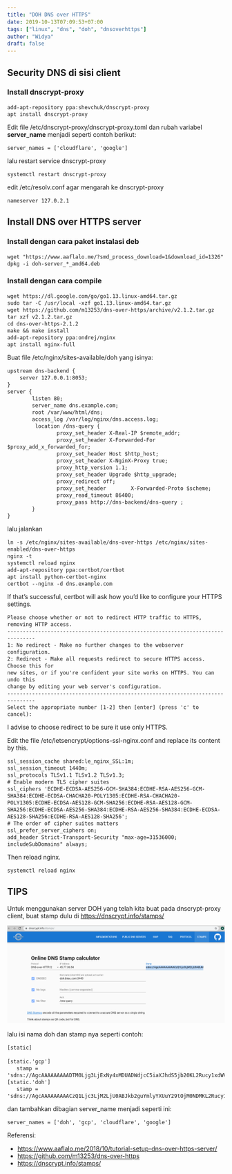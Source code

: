 ```yaml
---
title: "DOH DNS over HTTPS"
date: 2019-10-13T07:09:53+07:00
tags: ["linux", "dns", "doh", "dnsoverhttps"]
author: "Widya"
draft: false
---
```


## Security DNS di sisi client
### Install dnscrypt-proxy

```
add-apt-repository ppa:shevchuk/dnscrypt-proxy
apt install dnscrypt-proxy
```

Edit file /etc/dnscrypt-proxy/dnscrypt-proxy.toml dan rubah variabel **server_name** menjadi seperti contoh berikut:

```
server_names = ['cloudflare', 'google']
```

lalu restart service dnscrypt-proxy

```
systemctl restart dnscrypt-proxy
```
edit /etc/resolv.conf agar mengarah ke dnscrypt-proxy
```
nameserver 127.0.2.1
```

## Install DNS over HTTPS server
### Install dengan cara paket instalasi deb
```
wget "https://www.aaflalo.me/?smd_process_download=1&download_id=1326"
dpkg -i doh-server_*_amd64.deb
```

### Install dengan cara compile
```
wget https://dl.google.com/go/go1.13.linux-amd64.tar.gz
sudo tar -C /usr/local -xzf go1.13.linux-amd64.tar.gz
wget https://github.com/m13253/dns-over-https/archive/v2.1.2.tar.gz
tar xzf v2.1.2.tar.gz
cd dns-over-https-2.1.2
make && make install
add-apt-repository ppa:ondrej/nginx
apt install nginx-full
```

Buat file /etc/nginx/sites-available/doh yang isinya:
```
upstream dns-backend {
    server 127.0.0.1:8053;
}
server {
        listen 80;
        server_name dns.example.com;
        root /var/www/html/dns;
        access_log /var/log/nginx/dns.access.log;
         location /dns-query {
                proxy_set_header X-Real-IP $remote_addr;
                proxy_set_header X-Forwarded-For $proxy_add_x_forwarded_for;
                proxy_set_header Host $http_host;
                proxy_set_header X-NginX-Proxy true;
                proxy_http_version 1.1;
                proxy_set_header Upgrade $http_upgrade;
                proxy_redirect off;
                proxy_set_header        X-Forwarded-Proto $scheme;
                proxy_read_timeout 86400;
                proxy_pass http://dns-backend/dns-query ;
        }
}
```
lalu jalankan
```
ln -s /etc/nginx/sites-available/dns-over-https /etc/nginx/sites-enabled/dns-over-https
nginx -t
systemctl reload nginx
add-apt-repository ppa:certbot/certbot
apt install python-certbot-nginx
certbot --nginx -d dns.example.com
```

If that’s successful, certbot will ask how you’d like to configure your HTTPS settings.
```
Please choose whether or not to redirect HTTP traffic to HTTPS, removing HTTP access.
-------------------------------------------------------------------------------
1: No redirect - Make no further changes to the webserver configuration.
2: Redirect - Make all requests redirect to secure HTTPS access. Choose this for
new sites, or if you're confident your site works on HTTPS. You can undo this
change by editing your web server's configuration.
-------------------------------------------------------------------------------
Select the appropriate number [1-2] then [enter] (press 'c' to cancel):
```
I advise to choose redirect to be sure it use only HTTPS.

Edit the file /etc/letsencrypt/options-ssl-nginx.conf and replace its content by this.
```
ssl_session_cache shared:le_nginx_SSL:1m;
ssl_session_timeout 1440m;
ssl_protocols TLSv1.1 TLSv1.2 TLSv1.3;
# Enable modern TLS cipher suites
ssl_ciphers 'ECDHE-ECDSA-AES256-GCM-SHA384:ECDHE-RSA-AES256-GCM-SHA384:ECDHE-ECDSA-CHACHA20-POLY1305:ECDHE-RSA-CHACHA20-POLY1305:ECDHE-ECDSA-AES128-GCM-SHA256:ECDHE-RSA-AES128-GCM-SHA256:ECDHE-ECDSA-AES256-SHA384:ECDHE-RSA-AES256-SHA384:ECDHE-ECDSA-AES128-SHA256:ECDHE-RSA-AES128-SHA256';
# The order of cipher suites matters
ssl_prefer_server_ciphers on;
add_header Strict-Transport-Security "max-age=31536000; includeSubDomains" always;
```

Then reload nginx.
```
systemctl reload nginx
```

## TIPS
Untuk menggunakan server DOH yang telah kita buat pada dnscrypt-proxy client, buat stamp dulu di https://dnscrypt.info/stamps/

![DOH](images/doh.png)

lalu isi nama doh dan stamp nya seperti contoh:
```
[static]

[static.'gcp']
   stamp = 'sdns://AgcAAAAAAAAADTM0Ljg3LjExNy4xMDUADWdjcC5iaXJhdS5jb20KL2Rucy1xdWVyeQ'
[static.'doh']
   stamp = 'sdns://AgcAAAAAAAAACzQ1Ljc3LjM2LjU0ABJkb2guYmlyYXUuY29tOjM0NDMKL2Rucy1xdWVyeQ'
```
dan tambahkan dibagian server_name menjadi seperti ini:
```
server_names = ['doh', 'gcp', 'cloudflare', 'google']
```

Referensi:

* https://www.aaflalo.me/2018/10/tutorial-setup-dns-over-https-server/
* https://github.com/m13253/dns-over-https
* https://dnscrypt.info/stamps/
